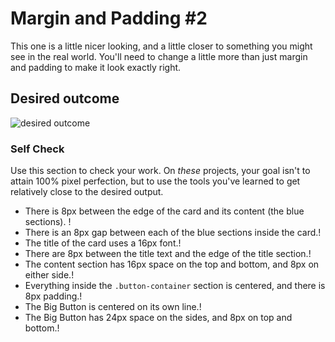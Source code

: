 # Margin and Padding #2

This one is a little nicer looking, and a little closer to something you might see in the real world. You'll need to change a little more than just margin and padding to make it look exactly right.

## Desired outcome
![desired outcome](./desired-outcome.png)

### Self Check
Use this section to check your work. On _these_ projects, your goal isn't to attain 100% pixel perfection, but to use the tools you've learned to get relatively close to the desired output.

- There is 8px between the edge of the card and its content (the blue sections). !
- There is an 8px gap between each of the blue sections inside the card.!
- The title of the card uses a 16px font.!
- There are 8px between the title text and the edge of the title section.!
- The content section has 16px space on the top and bottom, and 8px on either side.!
- Everything inside the `.button-container` section is centered, and there is 8px padding.!
- The Big Button is centered on its own line.!
- The Big Button has 24px space on the sides, and 8px on top and bottom.!
